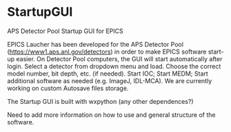 # StartupGUI
APS Detector Pool Startup GUI for EPICS

EPICS Laucher has been developed for the APS Detector Pool (https://www1.aps.anl.gov/detectors) 
in order to make EPICS software start-up easier.  On Detector Pool computers, the GUI will start 
automatically after login. Select a detector from  dropdown menu and load. Choose the correct 
model number, bit depth, etc. (if needed). Start IOC; Start MEDM; Start additional software 
as needed (e.g. ImageJ, IDL-MCA).  We are currently working on custom Autosave files storage.

The Startup GUI is built with wxpython (any other dependences?)

Need to add more information on how to use and general structure of the software.



